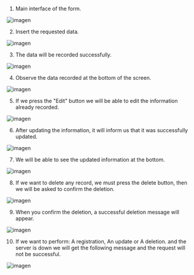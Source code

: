 1. Main interface of the form.

![imagen](https://github.com/LuisFCosteC/Form-with-React-MySql-NodeJs-Bootstrap/assets/117328283/cb6f6875-6bce-4d44-bf16-e49c35bf9707)

2. Insert the requested data.

![imagen](https://github.com/LuisFCosteC/Form-with-React-MySql-NodeJs-Bootstrap/assets/117328283/e0e8eef3-a2bd-4b40-938d-637b56b28650)

3. The data will be recorded successfully.

![imagen](https://github.com/LuisFCosteC/Form-with-React-MySql-NodeJs-Bootstrap/assets/117328283/e2ca5443-3b72-4a62-97dc-354a3645bd6d)

4. Observe the data recorded at the bottom of the screen.

![imagen](https://github.com/LuisFCosteC/Form-with-React-MySql-NodeJs-Bootstrap/assets/117328283/3ac34848-cda1-427f-815e-6d10cec18fe9)

5. If we press the "Edit" button we will be able to edit the information already recorded.

![imagen](https://github.com/LuisFCosteC/Form-with-React-MySql-NodeJs-Bootstrap/assets/117328283/f8afe690-fe8a-41c5-aca6-e91e53e2fb16)

6. After updating the information, it will inform us that it was successfully updated.

![imagen](https://github.com/LuisFCosteC/Form-with-React-MySql-NodeJs-Bootstrap/assets/117328283/aba67459-8915-4385-905c-4f89a8ca6650)

7. We will be able to see the updated information at the bottom.

![imagen](https://github.com/LuisFCosteC/Form-with-React-MySql-NodeJs-Bootstrap/assets/117328283/b9903c8d-388a-41f3-b4cb-026fe0f4083f)

8. If we want to delete any record, we must press the delete button, then we will be asked to confirm the deletion.

![imagen](https://github.com/LuisFCosteC/Form-with-React-MySql-NodeJs-Bootstrap/assets/117328283/e522b2db-f760-4254-8f75-0565b938e537)

9. When you confirm the deletion, a successful deletion message will appear.

![imagen](https://github.com/LuisFCosteC/Form-with-React-MySql-NodeJs-Bootstrap/assets/117328283/4274a20c-ac76-457b-83ef-f8e12d15254e)

10. If we want to perform: A registration, An update or A deletion. and the server is down we will get the following message and the request will not be successful.

![imagen](https://github.com/LuisFCosteC/Form-with-React-MySql-NodeJs-Bootstrap/assets/117328283/9c33c018-b02a-4d6d-890f-a6ece01b04f7)

